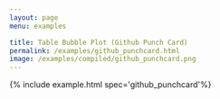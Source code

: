 ```yaml
---
layout: page
menu: examples

title: Table Bubble Plot (Github Punch Card)
permalink: /examples/github_punchcard.html
image: /examples/compiled/github_punchcard.png
---
```




{% include example.html spec='github_punchcard'%}
